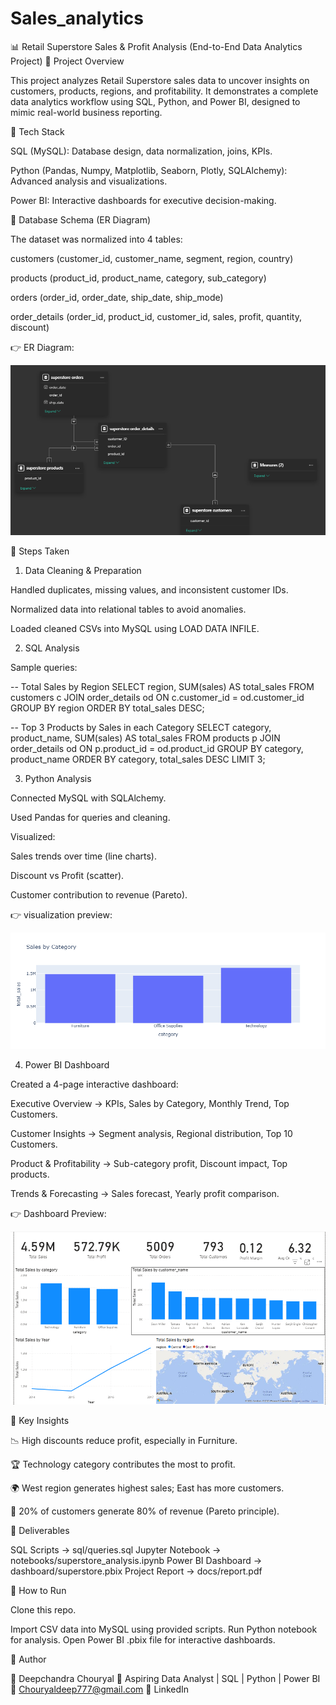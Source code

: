 # Sales_analytics
📊 Retail Superstore Sales & Profit Analysis (End-to-End Data Analytics Project)
🔹 Project Overview

This project analyzes Retail Superstore sales data to uncover insights on customers, products, regions, and profitability.
It demonstrates a complete data analytics workflow using SQL, Python, and Power BI, designed to mimic real-world business reporting.

🔹 Tech Stack

SQL (MySQL): Database design, data normalization, joins, KPIs.

Python (Pandas, Numpy, Matplotlib, Seaborn, Plotly, SQLAlchemy): Advanced analysis and visualizations.

Power BI: Interactive dashboards for executive decision-making.

🔹 Database Schema (ER Diagram)

The dataset was normalized into 4 tables:

customers (customer_id, customer_name, segment, region, country)

products (product_id, product_name, category, sub_category)

orders (order_id, order_date, ship_date, ship_mode)

order_details (order_id, product_id, customer_id, sales, profit, quantity, discount)

👉 ER Diagram:

![ER Diagram](images/my-er-diagram.png)

🔹 Steps Taken
1. Data Cleaning & Preparation

Handled duplicates, missing values, and inconsistent customer IDs.

Normalized data into relational tables to avoid anomalies.

Loaded cleaned CSVs into MySQL using LOAD DATA INFILE.

2. SQL Analysis

Sample queries:

-- Total Sales by Region
SELECT region, SUM(sales) AS total_sales
FROM customers c
JOIN order_details od ON c.customer_id = od.customer_id
GROUP BY region
ORDER BY total_sales DESC;

-- Top 3 Products by Sales in each Category
SELECT category, product_name, SUM(sales) AS total_sales
FROM products p
JOIN order_details od ON p.product_id = od.product_id
GROUP BY category, product_name
ORDER BY category, total_sales DESC
LIMIT 3;

3. Python Analysis

Connected MySQL with SQLAlchemy.

Used Pandas for queries and cleaning.

Visualized:

Sales trends over time (line charts).

Discount vs Profit (scatter).

Customer contribution to revenue (Pareto).

👉  visualization preview:

![visualization](images/pre_visu.png)

4. Power BI Dashboard

Created a 4-page interactive dashboard:

Executive Overview → KPIs, Sales by Category, Monthly Trend, Top Customers.

Customer Insights → Segment analysis, Regional distribution, Top 10 Customers.

Product & Profitability → Sub-category profit, Discount impact, Top products.

Trends & Forecasting → Sales forecast, Yearly profit comparison.

👉 Dashboard Preview:

![dashboard](images/pre_dash.png)

🔹 Key Insights

📉 High discounts reduce profit, especially in Furniture.

🏆 Technology category contributes the most to profit.

🌍 West region generates highest sales; East has more customers.

👥 20% of customers generate 80% of revenue (Pareto principle).

🔹 Deliverables

SQL Scripts → sql/queries.sql
Jupyter Notebook → notebooks/superstore_analysis.ipynb
Power BI Dashboard → dashboard/superstore.pbix
Project Report → docs/report.pdf

🔹 How to Run

Clone this repo.

Import CSV data into MySQL using provided scripts.
Run Python notebook for analysis.
Open Power BI .pbix file for interactive dashboards.

🔹 Author

👤 Deepchandra Chouryal
💼 Aspiring Data Analyst | SQL | Python | Power BI
📧 Chouryaldeep777@gmail.com
🔗 LinkedIn
